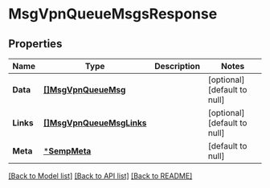 # MsgVpnQueueMsgsResponse

## Properties
Name | Type | Description | Notes
------------ | ------------- | ------------- | -------------
**Data** | [**[]MsgVpnQueueMsg**](MsgVpnQueueMsg.md) |  | [optional] [default to null]
**Links** | [**[]MsgVpnQueueMsgLinks**](MsgVpnQueueMsgLinks.md) |  | [optional] [default to null]
**Meta** | [***SempMeta**](SempMeta.md) |  | [default to null]

[[Back to Model list]](../README.md#documentation-for-models) [[Back to API list]](../README.md#documentation-for-api-endpoints) [[Back to README]](../README.md)

